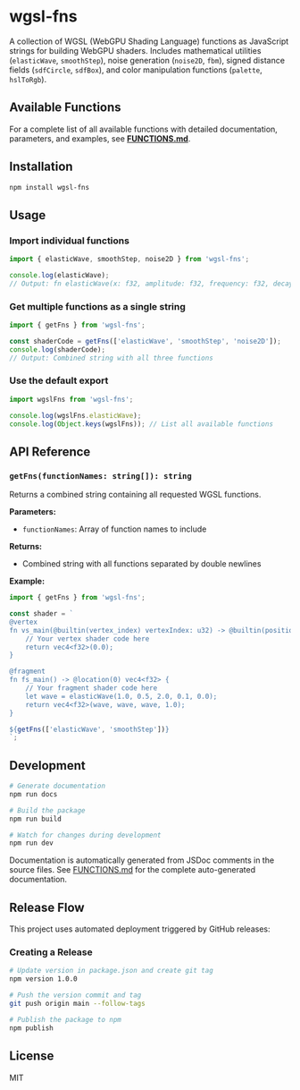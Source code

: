 # wgsl-fns

A collection of WGSL (WebGPU Shading Language) functions as JavaScript strings for building WebGPU shaders. Includes mathematical utilities (`elasticWave`, `smoothStep`), noise generation (`noise2D`, `fbm`), signed distance fields (`sdfCircle`, `sdfBox`), and color manipulation functions (`palette`, `hslToRgb`).

## Available Functions

For a complete list of all available functions with detailed documentation, parameters, and examples, see **[FUNCTIONS.md](./FUNCTIONS.md)**.

## Installation

```bash
npm install wgsl-fns
```

## Usage

### Import individual functions

```javascript
import { elasticWave, smoothStep, noise2D } from 'wgsl-fns';

console.log(elasticWave);
// Output: fn elasticWave(x: f32, amplitude: f32, frequency: f32, decay: f32, phase: f32) -> f32 { ... }
```

### Get multiple functions as a single string

```javascript
import { getFns } from 'wgsl-fns';

const shaderCode = getFns(['elasticWave', 'smoothStep', 'noise2D']);
console.log(shaderCode);
// Output: Combined string with all three functions
```

### Use the default export

```javascript
import wgslFns from 'wgsl-fns';

console.log(wgslFns.elasticWave);
console.log(Object.keys(wgslFns)); // List all available functions
```

## API Reference

### `getFns(functionNames: string[]): string`

Returns a combined string containing all requested WGSL functions.

**Parameters:**
- `functionNames`: Array of function names to include

**Returns:**
- Combined string with all functions separated by double newlines

**Example:**
```javascript
import { getFns } from 'wgsl-fns';

const shader = `
@vertex
fn vs_main(@builtin(vertex_index) vertexIndex: u32) -> @builtin(position) vec4<f32> {
    // Your vertex shader code here
    return vec4<f32>(0.0);
}

@fragment  
fn fs_main() -> @location(0) vec4<f32> {
    // Your fragment shader code here
    let wave = elasticWave(1.0, 0.5, 2.0, 0.1, 0.0);
    return vec4<f32>(wave, wave, wave, 1.0);
}

${getFns(['elasticWave', 'smoothStep'])}
`;
```

## Development

```bash
# Generate documentation
npm run docs

# Build the package
npm run build

# Watch for changes during development
npm run dev
```

Documentation is automatically generated from JSDoc comments in the source files. See [FUNCTIONS.md](./FUNCTIONS.md) for the complete auto-generated documentation.

## Release Flow

This project uses automated deployment triggered by GitHub releases:

### Creating a Release

```bash
# Update version in package.json and create git tag
npm version 1.0.0

# Push the version commit and tag
git push origin main --follow-tags

# Publish the package to npm
npm publish
```

## License

MIT
